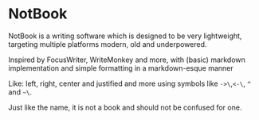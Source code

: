 # NotBook


NotBook is a writing software which is designed to be very lightweight, targeting multiple platforms modern, old and underpowered. 

Inspired by FocusWriter, WriteMonkey and more, with (basic) markdown implementation and simple formatting in a markdown-esque manner

Like: left, right, center and justified and more using symbols like `->\`,`<-\`, `^` and `~\`. 

Just like the name, it is not a book and should not be confused for one. 
